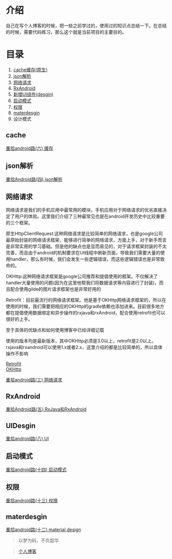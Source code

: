 # 介绍
自己在写个人博客的时候，把一些之前学过的，使用过的知识点总结一下。在总结的时候，需要代码练习，那么这个就是当前项目的主要目的。

# 目录
1. <a href="https://github.com/xiaoniudadi/blog_demo_android/tree/master/Cache_demo">cache缓存(原生)</a>
2. <a href="https://github.com/xiaoniudadi/blog_demo_android/tree/master/Json_demo">json解析</a>
3. <a href="https://github.com/xiaoniudadi/blog_demo_android/tree/master/Network_demo">网络请求</a>
4. <a href="https://github.com/xiaoniudadi/blog_demo_android/tree/master/RxAndroid_demo">RxAndroid</a>
5. <a href="https://github.com/xiaoniudadi/blog_demo_android/tree/master/UIDesgin_demo">新增UI组件(desgin)</a>
6. <a href="https://github.com/xiaoniudadi/blog_demo_android/tree/master/StartMode_demo">启动模式</a>
7. <a href="https://github.com/xiaoniudadi/blog_demo_android/tree/master/Permission_demo">权限</a>
8. <a href="https://github.com/xiaoniudadi/blog_demo_android/tree/master/MaterDesgin_demo">materdesgin</a>
9. 设计模式

## cache

<a href="http://www.paulniu.com/2016/04/15/android-6-cache/">重拾android路(六) 缓存</a>

## json解析

<a href="http://www.paulniu.com/2016/02/29/android-4-json/">重拾Android路(四) json解析</a>

## 网络请求

网络请求是我们的手机应用中最常用的模块，手机应用对于网络请求的优劣直接决定了用户的体验。这里我们介绍了三种最常见也是在android开发历史中比较重要的三个框架。

原生HttpClientRequest:这种网络请求是比较简单的网络请求，也是google公司最原始封装的网络请求框架，能够进行简单的网络请求，方面上手，对于新手而言是非常实用的学习基础。但是他的缺点也是显而易见的，对于请求框架封装的不太完善，而且由于android的机制要求在UI线程中刷新页面，导致我们需要大量的使用handler，那么有时候，我们会发生一些逻辑错误，而这些逻辑错误也是非常致命的。

OKHttp:这种网络请求框架是google公司推荐和提倡使用的框架。不仅解决了handler大量使用的问题(因为在这里他帮我们将数据请求等内容进行了封装)，而且配合使用gilde的图片请求框架也是非常好用的

Retrofit：目前最流行的网络请求框架。他是基于OKHttp网络请求框架的，所以在使用的时候，我们需要把相应的OKHttp的gradle依赖也添加进来。目前很多地方都在提倡使用数据绑定和异步操作的rxjava和rxAndroid，配合使用retrofit也可以很好的上手。

至于具体的优缺点和如何使用博客中已经详细记载

使用的版本均是最新版本，其中OKHttp必须是3.0以上，retrofit是2.0以上。rxjava和rxandroid可以使用1.x或者2.x，这里介绍的都是比较简单的，所以具体操作不影响

<a href="https://github.com/square/retrofit">Retrofit</a><br/>
<a href="https://github.com/square/okhttp">OKHttp</a>

<a href="http://www.paulniu.com/2016/02/19/Android-3-network/">重拾android路(三) 网络请求</a>

## RxAndroid

<a href="http://www.paulniu.com/2016/03/23/android-5-rejava/">重拾Android路(五) RxJava和RxAndroid</a>

## UIDesgin

<a href="http://www.paulniu.com/2016/05/15/android-8-uiframework/">重拾android路(八) UI</a> 

## 启动模式

<a href="http://www.paulniu.com/2016/08/28/android-14-start-mode/">重拾android路(十四) 启动模式</a> 

## 权限

<a href="http://www.paulniu.com/2016/08/05/android-13-permission/">重拾android路(十三) 权限</a>

## materdesgin

<a href="http://www.paulniu.com/2016/07/20/android-12-materialdesign/">重拾android路(十二) material design</a> 


> 以梦为码，不负韶华

> <a href="http://www.paulniu.com">个人博客</a>
